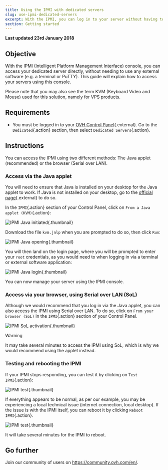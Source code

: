 ```yaml
---
title: Using the IPMI with dedicated servers
slug: use-ipmi-dedicated-servers
excerpt: With the IPMI, you can log in to your server without having to use any external software.
section: Getting started
---
```


**Last updated 23rd January 2018**

## Objective

With the IPMI (Intelligent Platform Management Interface) console, you can access your dedicated server directly, without needing to use any external software (e.g. a terminal or PuTTY). This guide will explain how to access your servers using this console.

Please note that you may also see the term KVM (Keyboard Video and Mouse) used for this solution, namely for VPS products.

## Requirements

- You must be logged in to your [OVH Control Panel](https://www.ovh.com/auth/?action=gotomanager){.external}. Go to the `Dedicated`{.action} section, then select `Dedicated Servers`{.action}.

## Instructions

You can access the IPMI using two different methods: The Java applet (recommended) or the browser (Serial over LAN).

### Access via the Java applet

You will need to ensure that Java is installed on your desktop for the Java applet to work. If Java is not installed on your desktop, go to the [official page](https://www.java.com/en/download/){.external} to do so.

In the `IPMI`{.action} section of your Control Panel, click on `From a Java applet (KVM)`{.action}:

![IPMI Java initiated](images/java_ipmi_initiate.png){.thumbnail}

Download the file `kvm.jnlp` when you are prompted to do so, then click `Run`:

![IPMI Java opening](images/java_ipmi_activation.png){.thumbnail}

You will then land on the login page, where you will be prompted to enter your `root` credentials, as you would need to when logging in via a terminal or external software application:

![IPMI Java login](images/java_ipmi_login.png){.thumbnail}

You can now manage your server using the IPMI console.

### Access via your browser, using Serial over LAN (SoL)

Although we would recommend that you log in via the Java applet, you can also access the IPMI using Serial over LAN. To do so, click on `From your browser (SoL)` in the `IPMI`{.action} section of your Control Panel.

![IPMI SoL activation](images/sol_ipmi_activation.png){.thumbnail}

> [!warning]
>
> It may take several minutes to access the IPMI using SoL, which is why we would recommend using the applet instead.
>

### Testing and rebooting the IPMI

If your IPMI stops responding, you can test it by clicking on `Test IPMI`{.action}:

![IPMI test](images/ipmi_test.png){.thumbnail}

If everything appears to be normal, as per our example, you may be experiencing a local technical issue (internet connection, local desktop). If the issue is with the IPMI itself, you can reboot it by clicking `Reboot IPMI`{.action}.

![IPMI test](images/ipmi_reboot.png){.thumbnail}

It will take several minutes for the IPMI to reboot.

## Go further

Join our community of users on <https://community.ovh.com/en/>.